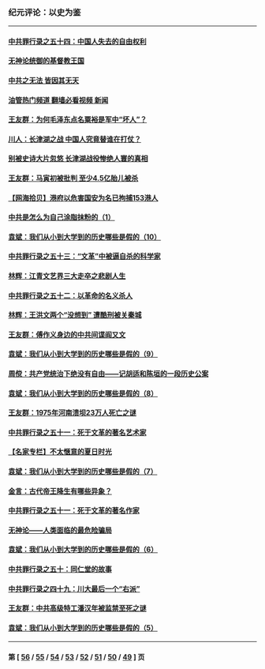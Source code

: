 ### 纪元评论：以史为鉴
---
#### [中共罪行录之五十四：中国人失去的自由权利](../../pages/nsc1028/n13290123.md?10090330) 
#### [无神论统御的基督教王国](../../pages/nsc1028/n13281280.md?10090330) 
#### [中共之无法 皆因其无天](../../pages/nsc1028/n13281088.md?10090330) 
#### [油管热门频道 翻墙必看视频 新闻](ok?10090330)
#### [王友群：为何毛泽东点名粟裕是军中“坏人”？](../../pages/nsc1028/n13279118.md?10090330) 
#### [川人：长津湖之战 中国人究竟替谁在打仗？](../../pages/nsc1028/n13279096.md?10090330) 
#### [别被史诗大片忽悠 长津湖战役惨绝人寰的真相](../../pages/nsc1028/n13279023.md?10090330) 
#### [王友群：马寅初被批判 至少4.5亿胎儿被杀](../../pages/nsc1028/n13260313.md?10090330) 
#### [【网海拾贝】港府以危害国安为名已拘捕153港人](../../pages/nsc1028/n13257369.md?10090330) 
#### [中共是怎么为自己涂脂抹粉的（1）](../../pages/nsc1028/n13257311.md?10090330) 
#### [袁斌：我们从小到大学到的历史哪些是假的（10）](../../pages/nsc1028/n13252177.md?10090330) 
#### [中共罪行录之五十三：“文革”中被逼自杀的科学家](../../pages/nsc1028/n13249512.md?10090330) 
#### [林辉：江青文艺界三大走卒之悲剧人生](../../pages/nsc1028/n13248164.md?10090330) 
#### [中共罪行录之五十二：以革命的名义杀人](../../pages/nsc1028/n13247326.md?10090330) 
#### [林辉：王洪文两个“没想到” 遭酷刑被关秦城](../../pages/nsc1028/n13244136.md?10090330) 
#### [王友群：傅作义身边的中共间谍阎又文](../../pages/nsc1028/n13244038.md?10090330) 
#### [袁斌：我们从小到大学到的历史哪些是假的（9）](../../pages/nsc1028/n13243175.md?10090330) 
#### [周傥：共产党统治下绝没有自由——记胡适和陈垣的一段历史公案](../../pages/nsc1028/n13238349.md?10090330) 
#### [袁斌：我们从小到大学到的历史哪些是假的（8）](../../pages/nsc1028/n13238181.md?10090330) 
#### [王友群：1975年河南溃坝23万人死亡之谜](../../pages/nsc1028/n13231576.md?10090330) 
#### [中共罪行录之五十一：死于文革的著名艺术家](../../pages/nsc1028/n13229461.md?10090330) 
#### [【名家专栏】不太惬意的夏日时光](../../pages/nsc1028/n13226398.md?10090330) 
#### [袁斌：我们从小到大学到的历史哪些是假的（7）](../../pages/nsc1028/n13227610.md?10090330) 
#### [金言：古代帝王降生有哪些异象？](../../pages/nsc1028/n13226435.md?10090330) 
#### [中共罪行录之五十一：死于文革的著名作家](../../pages/nsc1028/n13225932.md?10090330) 
#### [无神论——人类面临的最危险骗局](../../pages/nsc1028/n13196137.md?10090330) 
#### [袁斌：我们从小到大学到的历史哪些是假的（6）](../../pages/nsc1028/n13221126.md?10090330) 
#### [中共罪行录之五十：同仁堂的故事](../../pages/nsc1028/n13218798.md?10090330) 
#### [中共罪行录之四十九：川大最后一个“右派”](../../pages/nsc1028/n13216206.md?10090330) 
#### [王友群：中共高级特工潘汉年被监禁至死之谜](../../pages/nsc1028/n13210760.md?10090330) 
#### [袁斌：我们从小到大学到的历史哪些是假的（5）](../../pages/nsc1028/n13209835.md?10090330) 

---
#### 第 [ [56](./56.md?10090330) / [55](./55.md?10090330) / [54](./54.md?10090330) / [53](./53.md?10090330) / [52](./52.md?10090330) / [51](./51.md?10090330) / [50](./50.md?10090330) / [49](./49.md?10090330) ] 页
